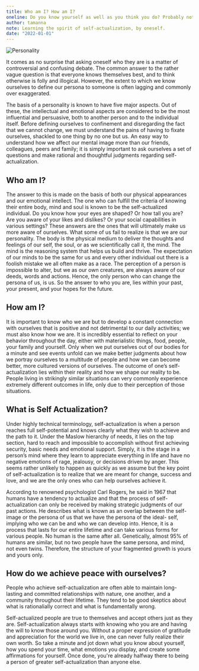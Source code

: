 ```yaml
---
title: Who am I? How am I?
oneline: Do you know yourself as well as you think you do? Probably not!
author: tamanna
note: Learning the spirit of self-actualization, by oneself.
date: "2022-01-01"
---
```


![Personality](/blog/personality.jpeg)

It comes as no surprise that asking oneself who they are is a matter of controversial and confusing debate. The common answer to the rather vague question is that everyone knows themselves best, and to think otherwise is folly and illogical. However, the extent to which we know ourselves to define our persona to someone is often lagging and commonly over exaggerated.

The basis of a personality is known to have five major aspects. Out of these, the intellectual and emotional aspects are considered to be the most influential and persuasive, both to another person and to the individual itself. Before defining ourselves to confinement and disregarding the fact that we cannot change, we must understand the pains of having to fixate ourselves, shackled to one thing by no one but us. An easy way to understand how we affect our mental image more than our friends, colleagues, peers and family; it is simply important to ask ourselves a set of questions and make rational and thoughtful judgments regarding self-actualization.

## Who am I?

The answer to this is made on the basis of both our physical appearances and our emotional intellect. The one who can fulfill the criteria of knowing their entire body, mind and soul is known to be the self-actualized individual. Do you know how your eyes are shaped? Or how tall you are? Are you aware of your likes and dislikes? Or your social capabilities in various settings? These answers are the ones that will ultimately make us more aware of ourselves. What some of us fail to realize is that we are our personality. The body is the physical medium to deliver the thoughts and feelings of our self, the soul, or as we scientifically call it, the mind. The mind is the reasoning system that helps us build and thrive. The expectation of our minds to be the same for us and every other individual out there is a foolish mistake we all often make as a race. The perception of a person is impossible to alter, but we as our own creatures, are always aware of our deeds, words and actions. Hence, the only person who can change the persona of us, is us. So the answer to who you are, lies within your past, your present, and your hopes for the future.

## How am I?

It is important to know who we are but to develop a constant connection with ourselves that is positive and not detrimental to our daily activities; we must also know how we are. It is incredibly essential to reflect on your behavior throughout the day, either with materialistic things, food, people, your family and yourself. Only when we put ourselves out of our bodies for a minute and see events unfold can we make better judgments about how we portray ourselves to a multitude of people and how we can become better, more cultured versions of ourselves. The outcome of one’s self-actualization lies within their reality and how we shape our reality to be. People living in strikingly similar situations can very commonly experience extremely different outcomes in life, only due to their perception of those situations.

## What is Self Actualization?

Under highly technical terminology, self-actualization is when a person reaches full self-potential and knows clearly what they wish to achieve and the path to it. Under the Maslow hierarchy of needs, it lies on the top section, hard to reach and impossible to accomplish without first achieving security, basic needs and emotional support. Simply, it is the stage in a person’s mind where they learn to appreciate everything in life and have no negative emotions of rage, jealousy, or decisions driven by anger. This seems rather unlikely to happen as quickly as we assume but the key point of self-actualization is to realize that we are meant for change, success and love, and we are the only ones who can help ourselves achieve it.

According to renowned psychologist Carl Rogers, he said in 1967 that humans have a tendency to actualize and that the process of self-actualization can only be received by making strategic judgments of our past actions. He describes what is known as an overlap between the self-image or the persona of us that we have the persona of the ideal- self, implying who we can be and who we can develop into. Hence, it is a process that lasts for our entire lifetime and can take various forms for various people. No human is the same after all. Genetically, almost 95% of humans are similar, but no two people have the same persona, and mind, not even twins. Therefore, the structure of your fragmented growth is yours and yours only.

## How do we achieve peace with ourselves?

People who achieve self-actualization are often able to maintain long-lasting and committed relationships with nature, one another, and a community throughout their lifetime. They tend to be good skeptics about what is rationalially correct and what is fundamentally wrong.

Self-actualized people are true to themselves and accept others just as they are. Self-actualization always starts with knowing who you are and having the will to know those around you. Without a proper expression of gratitude and appreciation for the world we live in, one can never fully realize their own worth. So take a minute and jot down what you know about yourself, how you spend your time, what emotions you display, and create some affirmations for yourself. Once done, you're already halfway there to being a person of greater self-actualization than anyone else.
